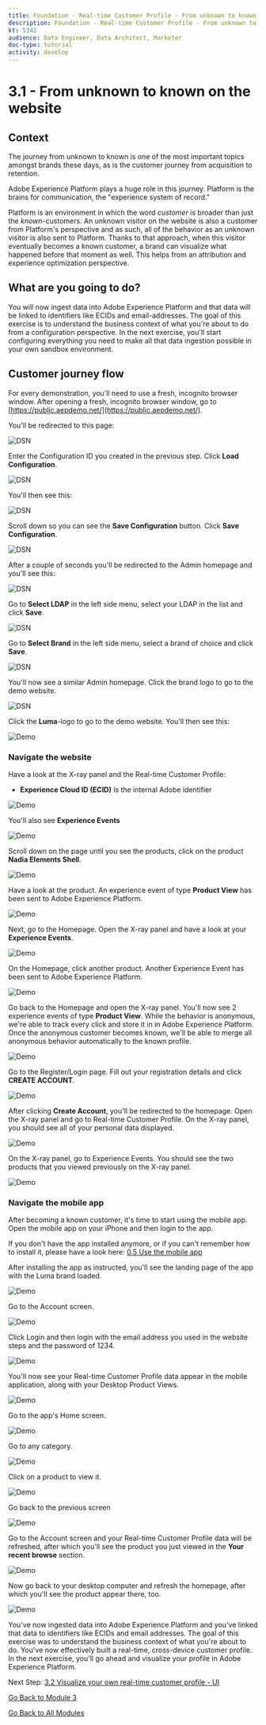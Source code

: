 ```yaml
---
title: Foundation - Real-time Customer Profile - From unknown to known on the website
description: Foundation - Real-time Customer Profile - From unknown to known on the website
kt: 5342
audience: Data Engineer, Data Architect, Marketer
doc-type: tutorial
activity: develop
---
```


# 3.1 - From unknown to known on the website

## **Context**

The journey from unknown to known is one of the most important topics amongst brands these days, as is the customer journey from acquisition to retention. 

Adobe Experience Platform plays a huge role in this journey. Platform is the brains for communication, the "experience system of record."

Platform is an environment in which the word *customer* is broader than just the *known*-customers. An unknown visitor on the website is also a customer from Platform's perspective and as such, all of the behavior as an unknown visitor is also sent to Platform. Thanks to that approach, when this visitor eventually becomes a known customer, a brand can visualize what happened before that moment as well. This helps from an attribution and experience optimization perspective.

## **What are you going to do?**

You will now ingest data into Adobe Experience Platform and that data will be linked to identifiers like ECIDs and email-addresses. The goal of this exercise is to understand the business context of what you're about to do from a configuration perspective. In the next exercise, you'll start configuring everything you need to make all that data ingestion possible in your own sandbox environment.

## **Customer journey flow**

For every demonstration, you'll need to use a fresh, incognito browser window. After opening a fresh, incognito browser window, go to [https://public.aepdemo.net/](https://public.aepdemo.net/).

You'll be redirected to this page:

![DSN](./images/web1.png)

Enter the Configuration ID you created in the previous step. Click **Load Configuration**.

![DSN](./images/web2.png)

You'll then see this:

![DSN](./images/web3.png)

Scroll down so you can see the **Save Configuration** button. Click **Save Configuration**.

![DSN](./images/web4.png)

After a couple of seconds you'll be redirected to the Admin homepage and you'll see this:

![DSN](./images/cfg6a.png)

Go to **Select LDAP** in the left side menu, select your LDAP in the list and click **Save**.

![DSN](./images/web61.png)

Go to **Select Brand** in the left side menu, select a brand of choice and click **Save**.

![DSN](./images/web7.png)

You'll now see a similar Admin homepage. Click the brand logo to go to the demo website.

![DSN](./images/web8.png)
  
Click the **Luma**-logo to go to the demo website. You'll then see this:
  
![Demo](.//images/lb_home.png)
  
### Navigate the website

Have a look at the X-ray panel and the Real-time Customer Profile:
  
* **Experience Cloud ID (ECID)** is the internal Adobe identifier
      
![Demo](../module2/images/lb_home_xup.png)

You'll also see **Experience Events**

![Demo](../module2/images/lb_home_xee.png)
  
Scroll down on the page until you see the products, click on the product **Nadia Elements Shell**.
  
![Demo](../module2/images/lb_homep.png)
  
Have a look at the product. An experience event of type **Product View** has been sent to Adobe Experience Platform. 
  
![Demo](../module2/images/lb_els_dtl.png)
  
Next, go to the Homepage. Open the X-ray panel and have a look at your **Experience Events**.
  
![Demo](../module2/images/lb_home1.png)
  
On the Homepage, click another product. Another Experience Event has been sent to Adobe Experience Platform. 
  
![Demo](../module2/images/lb_babars.png)
  
Go back to the Homepage and open the X-ray panel. You'll now see 2 experience events of type **Product View**. While the behavior is anonymous, we're able to track every click and store it in in Adobe Experience Platform. Once the anonymous customer becomes known, we'll be able to merge all anonymous behavior automatically to the known profile.
  
![Demo](../module2/images/lb_home2.png)

Go to the Register/Login page. Fill out your registration details and click **CREATE ACCOUNT**.
  
![Demo](../module2/images/lb_register_dtl.png) 
  
After clicking **Create Account**, you'll be redirected to the homepage. Open the X-ray panel and go to Real-time Customer Profile. On the X-ray panel, you should see all of your personal data displayed.
  
![Demo](../module2/images/lb_x_loggedin.png)

On the X-ray panel, go to Experience Events. You should see the two products that you viewed previously on the X-ray panel.

![Demo](../module2/images/lb_home_xee_dtl.png)

### Navigate the mobile app

After becoming a known customer, it's time to start using the mobile app. Open the mobile app on your iPhone and then login to the app. 

If you don't have the app installed anymore, or if you can't remember how to install it, please have a look here: [0.5 Use the mobile app](../module0/ex5.md)

After installing the app as instructed, you'll see the landing page of the app with the Luma brand loaded.
  
![Demo](./images/app_hp.png)

Go to the Account screen.
  
![Demo](./images/app_acc.png)

Click Login and then login with the email address you used in the website steps and the password of 1234.
  
![Demo](./images/app_acc_login.png)

You'll now see your Real-time Customer Profile data appear in the mobile application, along with your Desktop Product Views.

![Demo](./images/app_up.png)

Go to the app's Home screen.
  
![Demo](./images/app_hp.png)

Go to any category.
  
![Demo](./images/app_men_cat.png)

Click on a product to view it.
  
![Demo](./images/app_carst.png)

Go back to the previous screen
  
![Demo](./images/app_men_cat.png)

Go to the Account screen and your Real-time Customer Profile data will be refreshed, after which you'll see the product you just viewed in the **Your recent browse** section.
  
![Demo](./images/app_after_carst.png)

Now go back to your desktop computer and refresh the homepage, after which you'll see the product appear there, too.
  
![Demo](./images/lb_x_aftermobile.png)
  
You've now ingested data into Adobe Experience Platform and you've linked that data to identifiers like ECIDs and email addresses. The goal of this exercise was to understand the business context of what you're about to do. You've now effectively built a real-time, cross-device customer profile. In the next exercise, you'll go ahead and visualize your profile in Adobe Experience Platform.

Next Step: [3.2 Visualize your own real-time customer profile - UI](./ex2.md)

[Go Back to Module 3](./real-time-customer-profile.md)

[Go Back to All Modules](../../overview.md)
